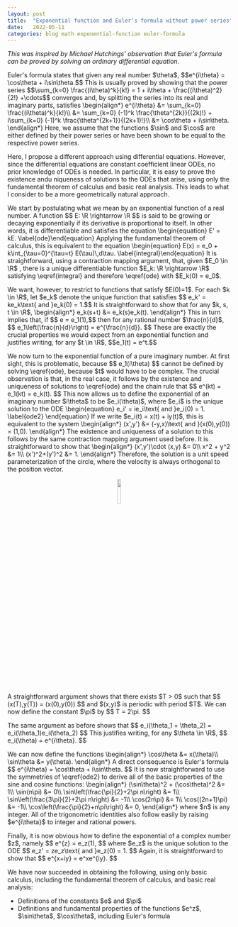 ```yaml
---
layout: post
title:  "Exponential function and Euler's formula without power series"
date:   2022-05-11
categories: blog math exponential-function euler-formula
---
```

$\newcommand\R{\mathbb{R}}\newcommand\C{\mathbb{C}}$

<p><i>This was inspired by Michael Hutchings' observation that Euler's formula can be proved by solving an ordinary differential equation.</i></p>

<p>
Euler's formula states that given any real number $\theta$,
$$e^{i\theta} = \cos\theta + i\sin\theta.$$
This is usually proved by showing that the power series
$$\sum_{k=0} \frac{(i\theta)^k}{k!} = 1 + i\theta + \frac{(i\theta)^2}{2!} +\cdots$$
converges and, by splitting the series into its real and imaginary parts, satisfies
\begin{align*}
e^{i\theta} &= \sum_{k=0} \frac{(i\theta)^k}{k!}\\
            &= \sum_{k=0} (-1)^k \frac{\theta^{2k}}{(2k)!}
            + i\sum_{k=0} (-1)^k \frac{\theta^{2k+1}}{(2k+1)!}\\
            &= \cos\theta + i\sin\theta.
\end{align*}  
Here, we assume that the functions $\sin$ and $\cos$ are either defined by their power series or have been shown to be equal to the respective power series.
</p>

Here, I propose a different approach using differential equations. However, since the differential equations are constant coefficient linear ODEs, no prior knowledge of ODEs is needed. In particular, it is easy to prove the existence andu niqueness of solutions to the ODEs that arise, using only the fundamental theorem of calculus and basic real analysis. This leads to what I consider to be a more geometrically natural approach.

<p>
We start by postulating what we mean by an exponential function of a real number. A function
$$ E: \R \rightarrow \R $$
is said to be growing or decaying exponentially if its derivative is proportional to itself. In other words, it is differentiable and satisfies the equation
\begin{equation} E' = kE. \label{ode}\end{equation}
Applying the fundamental theorem of calculus, this is equivalent to the equation
\begin{equation} E(x) = e_0 + k\int_{\tau=0}^{\tau=t} E(\tau)\,d\tau. \label{integral}\end{equation}
It is straightforward, using a contraction mapping argument, that, given $E_0 \in \R$ , there is a unique differentiable function $E_k: \R \rightarrow \R$ satisfying \eqref{integral} and therefore \eqref{ode} with $E_k(0) = e_0$.
</p>

<p>
We want, however, to restrict to functions that satisfy $E(0)=1$. For each $k \in \R$, let $e_k$ denote the unique function that satisfies
$$ e_k' = ke_k\text{ and }e_k(0) = 1.$$
It is straightforward to show that for any $k, s, t \in \R$,
\begin{align*}
e_k(s+t) &= e_k(s)e_k(t).
\end{align*}
This in turn implies that, if
$$ e = e_1(1),$$
then for any rational number $\frac{n}{d}$,
$$ e_1\left(\frac{n}{d}\right) = e^{\frac{n}{d}}. $$
These are exactly the crucial properties we would expect from an exponential function and justifies writing, for any $t \in \R$,
$$e_1(t) = e^t.$$
</p>

<p>
We now turn to the exponential function of a pure imaginary number. At first sight, this is problematic, because
$$ e_1(i\theta) $$
cannot be defined by solving \eqref{ode}, because $t$ would have to be complex. The crucial observation is that, in the real case, it follows by the existence and uniqueness of solutions to \eqref{ode} and the chain rule that
$$ e^(kt) = e_1(kt) = e_k(t). $$
This now allows us to define the exponential of an imaginary number $i\theta$ to be $e_i(\theta)$, where $e_i$ is the unique solution to the ODE
\begin{equation} e_i' = ie_i\text{ and }e_i(0) = 1. \label{ode2} \end{equation}
If we write $e_i(t) = x(t) + iy(t)$, this is equivalent to the system
\begin{align*}
(x',y') &= (-y,x)\text{ and }(x(0),y(0)) = (1,0).
\end{align*}
The existence and uniqueness of a solution to this follows by the same contraction mapping argument used before. 
It is straightforward to show that
\begin{align*}
(x',y')\cdot (x,y) &= 0\\
x^2 + y^2 &= 1\\
(x')^2+(y')^2 &= 1.
\end{align*}
Therefore, the solution is a unit speed parameterization of the circle, where the velocity is always orthogonal to the position vector.
</p>

<p align="center">
  <img src="/blog/assets/images/circle.jpg" style="height:12%;"/>
</p>

<p>
A straightforward argument shows that there exists $T > 0$ such that
$$ (x(T),y(T)) = (x(0),y(0)) $$
and $(x,y)$ is periodic with period $T$. We can now define the constant $\pi$ by
$$ T = 2\pi. $$
</p>

<p>
The same argument as before shows that
$$ e_i(\theta_1 + \theta_2) = e_i(\theta_1)e_i(\theta_2) $$
This justifies writing, for any $\theta \in \R$,
$$
e_i(\theta) = e^{i\theta}.
$$
</p>

<p>
We can now define the functions
\begin{align*}
\cos\theta &= x(\theta)\\
\sin\theta &= y(\theta).
\end{align*}
A direct consequence is Euler's formula
$$ e^{i\theta} = \cos\theta + i\sin\theta. $$
It is now straightforward to use the symmetries of \eqref{ode2} to derive all of the basic properties of the sine and cosine functions:
\begin{align*}
(\sin\theta)^2 + (\cos\theta)^2 &= 1\\
\sin(n\pi) &= 0\\
\sin\left(\frac{\pi}{2}+2\pi n\right) &= 1\\
\sin\left(\frac{3\pi}{2}+2\pi n\right) &= -1\\
\cos(2n\pi) &= 1\\
\cos((2n+1)\pi) &= -1\\
\cos\left(\frac{\pi}{2}+n\pi\right) &= 0,
\end{align*}
where $n$ is any integer.
All of the trigonometric identities also follow easily by raising $e^{i\theta}$ to integer and rational powers.
</p>

<p>
Finally, it is now obvious how to define the exponential of a complex number $z$, namely
$$ e^{z} = e_z(1), $$
where $e_z$ is the unique solution to the ODE
$$
e_z' = ze_z\text{ and }e_z(0) = 1.
$$
Again, it is straightforward to show that
$$
e^{x+iy} = e^xe^{iy}.
$$
</p>

<p>
We have now succeeded in obtaining the following, using only basic calculus, including the fundamental theorem of calculus, and basic real analysis:
<ul>
<li>Definitions of the constants $e$ and $\pi$</li>
<li>Definitions and fundamental properties of the functions $e^z$, $\sin\theta$, $\cos\theta$, including Euler's formula</li>
</ul>
</p>

